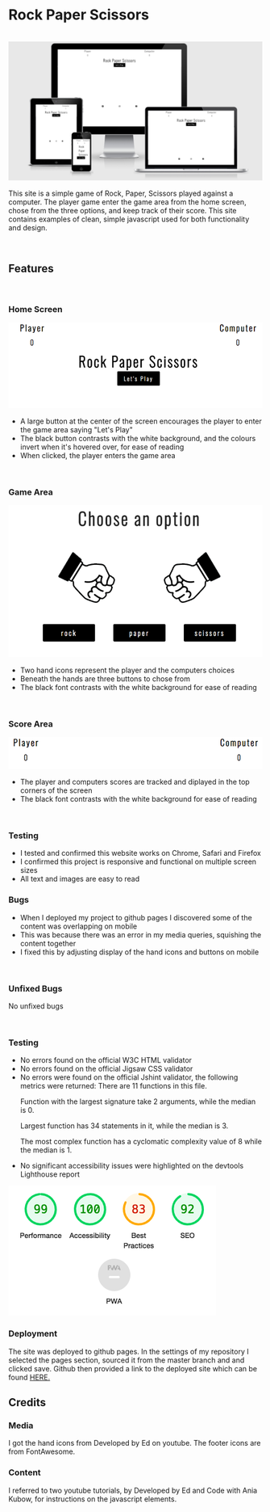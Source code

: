 <h1>Rock Paper Scissors</h1>
<br>

<img src="assets/images/game-response.png">

<br>

<p>
This site is a simple game of Rock, Paper, Scissors played against a computer. The player game enter the game area from the home screen, chose from the three options, and keep track of their score. This site contains examples of clean, simple javascript used for both functionality and design.
</p>
<br>

<h2>Features</h2>

<br>

<h3>Home Screen</h3>
<img src="assets/images/game-home.png">
<ul>
<li>A large button at the center of the screen encourages the player to enter the game area saying "Let's Play"</li>
<li>The black button contrasts with the white background, and the colours invert when it's hovered over, for ease of reading</li>
<li>When clicked, the player enters the game area</li>
</ul>

<br>

<h3>Game Area</h3>
<img src="assets/images/game-area.png">
<ul>
<li>Two hand icons represent the player and the computers choices </li>
<li>Beneath the hands are three buttons to chose from</li>
<li>The black font contrasts with the white background for ease of reading</li>
</ul>

<br>

<h3>Score Area</h3>
<img src="assets/images/scores.png">
<ul>
<li>The player and computers scores are tracked and diplayed in the top corners of the screen</li>
<li>The black font contrasts with the white background for ease of reading</li>
</ul>

<br>

<h3>Testing</h3>

<ul>
<li>I tested and confirmed this website works on Chrome, Safari and Firefox</li>
<li>I confirmed this project is responsive and functional on multiple screen sizes</li>
<li>All text and images are easy to read</li>
</ul>

<h3>Bugs</h3>

<ul>
<li>When I deployed my project to github pages I discovered some of the content was overlapping on mobile</li>
<li>This was because there was an error in my media queries, squishing the content together</li>
<li>I fixed this by adjusting display of the hand icons and buttons on mobile</li>
</ul>

<br>

<h3>Unfixed Bugs</h3>

<p>No unfixed bugs</p>

<br>

<h3>Testing</h3>

<ul>
<li>No errors found on the official W3C HTML validator</li>
<li>No errors found on the official Jigsaw CSS validator</li>
<li>No errors were found on the official Jshint validator, the following metrics were returned: 
There are 11 functions in this file.

Function with the largest signature take 2 arguments, while the median is 0.

Largest function has 34 statements in it, while the median is 3.

The most complex function has a cyclomatic complexity value of 8 while the median is 1.</li>
<li>No significant accessibility issues were highlighted on the devtools Lighthouse report</li>
</ul>

<img src="assets/images/lighthouse-p2.png"> 

<br>

<h3>Deployment</h3>

<p>The site was deployed to github pages. In the settings of my repository I selected the pages section, sourced it from the master branch and and clicked save. Github then provided a link to the deployed site which can be found <a href="https://fionatreacy.github.io/Project-2/" target="_blank" rel="noopener" class="tickets">HERE. </a>
</p>

<h2>Credits</h2>

<h3>Media</h3>
I got the hand icons from Developed by Ed on youtube. The footer icons are from FontAwesome.

<h3>Content</h3>
I referred to two youtube tutorials, by Developed by Ed and Code with Ania Kubow, for instructions on the javascript elements.
